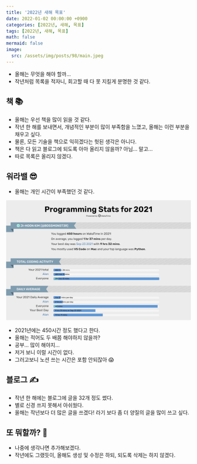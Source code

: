 ```yaml
---
title: '2022년 새해 목표'
date: 2022-01-02 00:00:00 +0900
categories: [2022년, 새해, 목표]
tags: [2022년, 새해, 목표]
math: false
mermaid: false
image:
  src: /assets/img/posts/98/main.jpeg
---
```


- 올해는 무엇을 해야 할까...
- 작년처럼 목록을 적자니, 회고할 때 다 못 지킬게 분명한 것 같다.

## 책 📚

- 올해는 우선 책을 많이 읽을 것 같다.
- 작년 한 해를 보내면서, 개념적인 부분이 많이 부족함을 느꼈고, 올해는 이런 부분을 채우고 싶다.
- 물론, 모든 기술을 책으로 익히겠다는 헛된 생각은 아니다.
- 책은 다 읽고 블로그에 되도록 아마 올리지 않을까? 아님... 말고...
- 따로 목록은 올리지 않겠다.

## 워라밸 😎

- 올해는 개인 시간이 부족했던 것 같다.

![1.png](/assets/img/posts/98/1.png)

- 2021년에는 450시간 정도 했다고 한다.
- 올해는 적어도 두 배쯤 해야하지 않을까?
- 공부... 많이 해야지...
- 저거 보니 이럴 시간이 없다.
- 그러고보니 노션 쓰는 시간은 포함 안되잖아 😱

## 블로그 ✍️

- 작년 한 해에는 블로그에 글을 32개 정도 썼다.
- 별로 신경 쓰지 못해서 아쉬웠다.
- 올해는 작년보다 더 많은 글을 쓰겠다! 라기 보다 좀 더 양질의 글을 많이 쓰고 싶다.

## 또 뭐할까? 🤔

- 나중에 생각나면 추가해보겠다.
- 작년에도 그랬듯이, 올해도 생성 및 수정은 하되, 되도록 삭제는 하지 않겠다.
